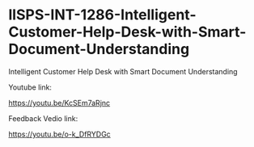 # llSPS-INT-1286-Intelligent-Customer-Help-Desk-with-Smart-Document-Understanding
Intelligent Customer Help Desk with Smart Document Understanding


Youtube link:


https://youtu.be/KcSEm7aRjnc


Feedback Vedio link:


https://youtu.be/o-k_DfRYDGc
